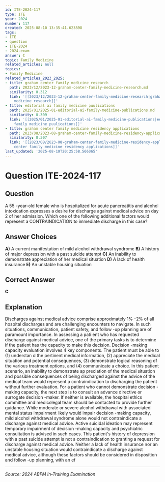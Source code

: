 ```yaml
---
id: ITE-2024-117
type: ITE
year: 2024
number: 117
created: 2025-08-10 13:35:41.623898
tags:
- ITE
- question
- ITE-2024
- 2024-exam
answer: C
topic: Family Medicine
related_articles: null
topics:
- Family Medicine
related_articles_2023_2025:
- title: graham center family medicine research
  path: 2023/12/2023-12-graham-center-family-medicine-research.md
  similarity: 0.312
  link: '[[2023/12/2023-12-graham-center-family-medicine-research|graham center family
    medicine research]]'
- title: editorial ai family medicine puulications
  path: 2025/01/2025-01-editorial-ai-family-medicine-publications.md
  similarity: 0.309
  link: '[[2025/01/2025-01-editorial-ai-family-medicine-publications|editorial ai
    family medicine puulications]]'
- title: graham center family medicine residency applications
  path: 2023/08/2023-08-graham-center-family-medicine-residency-applications.md
  similarity: 0.307
  link: '[[2023/08/2023-08-graham-center-family-medicine-residency-applications|graham
    center family medicine residency applications]]'
last_updated: '2025-08-10T20:25:58.566065'
---
```


# Question ITE-2024-117

## Question
A 55 -year-old female who is hospitalized for acute pancreatitis and alcohol intoxication expresses a 
desire for discharge against medical advice on day 2 of her admission. Which one of the following additional factors would represent a CONTRAINDICATION to immediate discharge in this case?

## Answer Choices
**A)** A current manifestation of mild alcohol withdrawal syndrome
**B)** A history of major depression with a past suicide attempt
**C)** An inability to demonstrate appreciation of her medical situation
**D)** A lack of health insurance
**E)** An unstable housing situation

## Correct Answer
**C**

## Explanation
Discharges against medical advice comprise approximately 1% –2% of all hospital discharges and are challenging encounters to navigate. In such situations, communication, patient safety, and follow -up planning are of paramount importance. In assessing a pati ent who has requested discharge against medical advice, one of the primary tasks is to determine if the patient has the capacity to make this decision. Decision -making capacity evaluation involves 4 key components. The patient must be able to (1) understan d the pertinent medical information, (2) appreciate the medical situation and potential consequences, (3) demonstrate logical reasoning of the various treatment options, and (4) communicate a choice. In this patient scenario, an inability to demonstrate ap preciation of the medical situation and possible consequences of being discharged against the advice of the medical team would represent a contraindication to discharging the patient without further evaluation. For a patient who cannot demonstrate decision -making capacity, the next step is to consult an advance directive or surrogate decision -maker. If neither is available, the hospital ethics committee and medicolegal team should be contacted to provide further guidance. While moderate or severe alcohol withdrawal with associated mental status impairment likely would impair decision -making capacity, mild alcohol withdrawal syndrome alone would not contraindicate a discharge against medical advice. Active suicidal ideation may represent temporary impairment of decision -making capacity and psychiatric consultation is advised in such cases. This patient's history of depression with a past suicide attempt is not a contraindication to granting a request for discharge against medical advice. Neither a lack of health insurance nor an unstable housing situation would contraindicate a discharge against medical advice, although these factors should be considered in disposition and follow -up planning, with an ef

---
*Source: 2024 ABFM In-Training Examination*